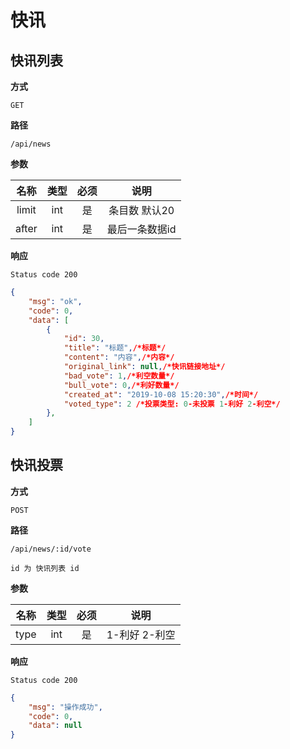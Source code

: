 # 快讯

## 快讯列表

**方式**

`GET`

**路径**

`/api/news`

**参数**

|  名称  |  类型  | 必须 |                                   说明                                    |
| :----: | :----: | :--: | :-----------------------------------------------------------------------: |
| limit | int |  是  |             条目数 默认20                      |
| after | int |  是  |             最后一条数据id                   |

**响应**

`Status code 200`

```json
{
    "msg": "ok",
    "code": 0,
    "data": [
        {
            "id": 30,
            "title": "标题",/*标题*/
            "content": "内容",/*内容*/
            "original_link": null,/*快讯链接地址*/
            "bad_vote": 1,/*利空数量*/
            "bull_vote": 0,/*利好数量*/
            "created_at": "2019-10-08 15:20:30",/*时间*/
            "voted_type": 2 /*投票类型: 0-未投票 1-利好 2-利空*/
        },
    ]
}
```

## 快讯投票

**方式**

`POST`

**路径**

`/api/news/:id/vote`

`id 为 快讯列表 id`

**参数**

|  名称  |  类型  | 必须 |  说明  |
| :----: | :----: | :--: | :-----------------: |
| type | int |  是  | 1-利好 2-利空 |

**响应**

`Status code 200`

```json
{
    "msg": "操作成功",
    "code": 0,
    "data": null
}
```